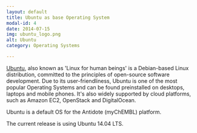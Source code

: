 ```yaml
---
layout: default
title: Ubuntu as base Operating System
modal-id: 4
date: 2014-07-15
img: ubuntu_logo.png
alt: Ubuntu
category: Operating Systems

---
```


[Ubuntu](http://www.ubuntu.com/), also known as 'Linux for human beings' is a Debian-based Linux distribution, committed
to the principles of open-source software development. Due to its user-friendliness, Ubuntu is one of the most popular Operating Systems and can be found preinstalled on desktops, laptops and mobile phones. It's also widely supported by cloud platforms, such as Amazon EC2, OpenStack and DigitalOcean.

Ubuntu is a default OS for the Antidote (myChEMBL) platform.

The current release is using Ubuntu 14.04 LTS.
